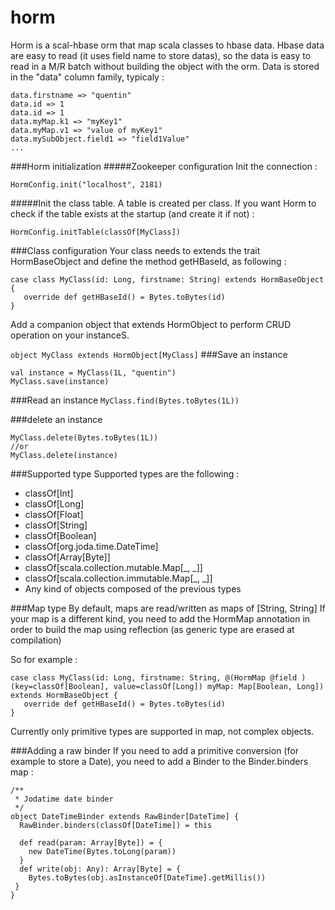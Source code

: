 horm
====

Horm is a scal-hbase orm that map scala classes to hbase data.
Hbase data are easy to read (it uses field name to store datas), so the data is easy to read in a M/R batch without building the object with the orm.
Data is stored in the "data" column family, typicaly : 

    data.firstname => "quentin"
    data.id => 1
    data.id => 1
    data.myMap.k1 => "myKey1"
    data.myMap.v1 => "value of myKey1"
    data.mySubObject.field1 => "field1Value"
    ...

###Horm initialization
#####Zookeeper configuration
Init the connection :

`HormConfig.init("localhost", 2181)`

#####Init the class table.
A table is created per class. If you want Horm to check if the table exists at the startup (and create it if not) :

`HormConfig.initTable(classOf[MyClass])`

###Class configuration
Your class needs to extends the trait HormBaseObject and define the method getHBaseId, as following :

    case class MyClass(id: Long, firstname: String) extends HormBaseObject {
       override def getHBaseId() = Bytes.toBytes(id)
    }

Add a companion object that extends HormObject to perform CRUD operation on your instanceS.

`object MyClass extends HormObject[MyClass]`
###Save an instance

    val instance = MyClass(1L, "quentin")
    MyClass.save(instance)


###Read an instance
`MyClass.find(Bytes.toBytes(1L))`

###delete an instance

    MyClass.delete(Bytes.toBytes(1L))
    //or
    MyClass.delete(instance)


###Supported type
Supported types are the following :


* classOf[Int]
* classOf[Long]
* classOf[Float]
* classOf[String]
* classOf[Boolean]
* classOf[org.joda.time.DateTime]
* classOf[Array[Byte]]
* classOf[scala.collection.mutable.Map[_, _]]
* classOf[scala.collection.immutable.Map[_, _]]
* Any kind of objects composed of the previous types

###Map type
By default, maps are read/written as maps of [String, String]
If your map is a different kind, you need to add the HormMap annotation in order to build the map using reflection (as generic type are erased at compilation)

So for example :

    case class MyClass(id: Long, firstname: String, @(HormMap @field )(key=classOf[Boolean], value=classOf[Long]) myMap: Map[Boolean, Long]) extends HormBaseObject {
       override def getHBaseId() = Bytes.toBytes(id)
    }

Currently only primitive types are supported in map, not complex objects.

###Adding a raw binder
If you need to add a primitive conversion (for example to store a Date), you need to add a Binder to the Binder.binders map :


    /**
     * Jodatime date binder
     */
    object DateTimeBinder extends RawBinder[DateTime] {
      RawBinder.binders(classOf[DateTime]) = this

      def read(param: Array[Byte]) = {
        new DateTime(Bytes.toLong(param))
      }
      def write(obj: Any): Array[Byte] = {
        Bytes.toBytes(obj.asInstanceOf[DateTime].getMillis())
     }
    }

